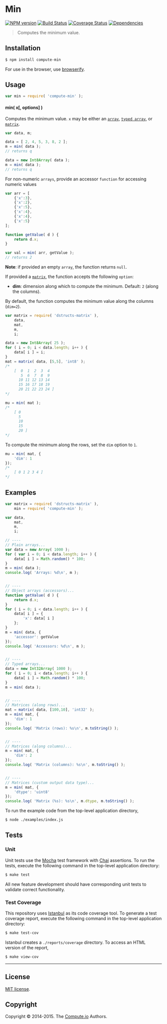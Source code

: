 Min
===
[![NPM version][npm-image]][npm-url] [![Build Status][travis-image]][travis-url] [![Coverage Status][coveralls-image]][coveralls-url] [![Dependencies][dependencies-image]][dependencies-url]

> Computes the minimum value.


## Installation

``` bash
$ npm install compute-min
```

For use in the browser, use [browserify](https://github.com/substack/node-browserify).


## Usage

``` javascript
var min = require( 'compute-min' );
```

#### min( x[, options] )

Computes the minimum value. `x` may be either an [`array`](https://developer.mozilla.org/en-US/docs/Web/JavaScript/Reference/Global_Objects/Array), [`typed array`](https://developer.mozilla.org/en-US/docs/Web/JavaScript/Typed_arrays), or [`matrix`](https://github.com/dstructs/matrix).

``` javascript
var data, m;

data = [ 2, 4, 5, 3, 8, 2 ];
m = min( data );
// returns q

data = new Int8Array( data );
m = min( data );
// returns q
```

For non-numeric `arrays`, provide an accessor `function` for accessing numeric values

``` javascript
var arr = [
	{'x':3},
	{'x':2},
	{'x':5},
	{'x':4},
	{'x':4},
	{'x':5}
];

function getValue( d ) {
	return d.x;
}

var val = min( arr, getValue );
// returns 2
```
__Note__: if provided an empty `array`, the function returns `null`.

If provided a [`matrix`](https://github.com/dstructs/matrix), the function accepts the following `option`:

*	__dim__: dimension along which to compute the minimum. Default: `2` (along the columns).

By default, the function computes the minimum value along the columns (`dim=2`).

``` javascript
var matrix = require( 'dstructs-matrix' ),
	data,
	mat,
	m,
	i;

data = new Int8Array( 25 );
for ( i = 0; i < data.length; i++ ) {
	data[ i ] = i;
}
mat = matrix( data, [5,5], 'int8' );
/*
	[  0  1  2  3  4
	   5  6  7  8  9
	  10 11 12 13 14
	  15 16 17 18 19
	  20 21 22 23 24 ]
*/

mu = min( mat );
/*
	[ 0
	  5
	  10
 	  15
	  20 ]
*/
```

To compute the minimum along the rows, set the `dim` option to `1`.

``` javascript
mu = min( mat, {
	'dim': 1
});
/*
	[ 0 1 2 3 4 ]
*/
```

## Examples

``` javascript
var matrix = require( 'dstructs-matrix' ),
	min = require( 'compute-min' );

var data,
	mat,
	m,
	i;

// ----
// Plain arrays...
var data = new Array( 1000 );
for ( var i = 0; i < data.length; i++ ) {
	data[ i ] = Math.random() * 100;
}
m = min( data );
console.log( 'Arrays: %d\n', m );


// ----
// Object arrays (accessors)...
function getValue( d ) {
	return d.x;
}
for ( i = 0; i < data.length; i++ ) {
	data[ i ] = {
		'x': data[ i ]
	};
}
m = min( data, {
	'accessor': getValue
});
console.log( 'Accessors: %d\n', m );


// ----
// Typed arrays...
data = new Int32Array( 1000 );
for ( i = 0; i < data.length; i++ ) {
	data[ i ] = Math.random() * 100;
}
m = min( data );


// ----
// Matrices (along rows)...
mat = matrix( data, [100,10], 'int32' );
m = min( mat, {
	'dim': 1
});
console.log( 'Matrix (rows): %s\n', m.toString() );


// ----
// Matrices (along columns)...
m = min( mat, {
	'dim': 2
});
console.log( 'Matrix (columns): %s\n', m.toString() );


// ----
// Matrices (custom output data type)...
m = min( mat, {
	'dtype': 'uint8'
});
console.log( 'Matrix (%s): %s\n', m.dtype, m.toString() );
```

To run the example code from the top-level application directory,

``` bash
$ node ./examples/index.js
```


## Tests

### Unit

Unit tests use the [Mocha](http://mochajs.org) test framework with [Chai](http://chaijs.com) assertions. To run the tests, execute the following command in the top-level application directory:

``` bash
$ make test
```

All new feature development should have corresponding unit tests to validate correct functionality.


### Test Coverage

This repository uses [Istanbul](https://github.com/gotwarlost/istanbul) as its code coverage tool. To generate a test coverage report, execute the following command in the top-level application directory:

``` bash
$ make test-cov
```

Istanbul creates a `./reports/coverage` directory. To access an HTML version of the report,

``` bash
$ make view-cov
```


---
## License

[MIT license](http://opensource.org/licenses/MIT).


## Copyright

Copyright &copy; 2014-2015. The [Compute.io](https://github.com/compute-io) Authors.

[npm-image]: http://img.shields.io/npm/v/compute-min.svg
[npm-url]: https://npmjs.org/package/compute-min

[travis-image]: http://img.shields.io/travis/compute-io/min/master.svg
[travis-url]: https://travis-ci.org/compute-io/min

[coveralls-image]: https://img.shields.io/coveralls/compute-io/min/master.svg
[coveralls-url]: https://coveralls.io/r/compute-io/min?branch=master

[dependencies-image]: http://img.shields.io/david/compute-io/min.svg
[dependencies-url]: https://david-dm.org/compute-io/min

[dev-dependencies-image]: http://img.shields.io/david/dev/compute-io/min.svg
[dev-dependencies-url]: https://david-dm.org/dev/compute-io/min

[github-issues-image]: http://img.shields.io/github/issues/compute-io/min.svg
[github-issues-url]: https://github.com/compute-io/min/issues

